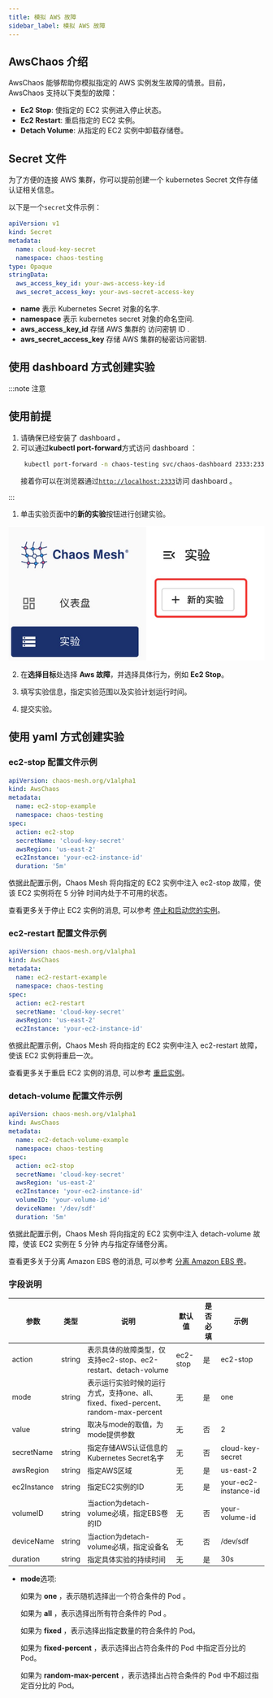 ```yaml
---
title: 模拟 AWS 故障
sidebar_label: 模拟 AWS 故障
---
```


## AwsChaos 介绍
AwsChaos 能够帮助你模拟指定的 AWS 实例发生故障的情景。目前，AwsChaos 支持以下类型的故障：

-  **Ec2 Stop**: 使指定的 EC2 实例进入停止状态。
-  **Ec2 Restart**: 重启指定的 EC2 实例。
-  **Detach Volume**:  从指定的 EC2 实例中卸载存储卷。

## Secret 文件

为了方便的连接 AWS 集群，你可以提前创建一个 kubernetes Secret 文件存储认证相关信息。

以下是一个`secret`文件示例：

```yaml
apiVersion: v1
kind: Secret
metadata:
  name: cloud-key-secret
  namespace: chaos-testing
type: Opaque
stringData:
  aws_access_key_id: your-aws-access-key-id
  aws_secret_access_key: your-aws-secret-access-key
```

- **name** 表示 Kubernetes Secret 对象的名字.
- **namespace** 表示 kubernetes secret 对象的命名空间.
- **aws_access_key_id** 存储 AWS 集群的 访问密钥 ID .
- **aws_secret_access_key** 存储 AWS 集群的秘密访问密钥.


## 使用 dashboard 方式创建实验

:::note 注意

## 使用前提
1. 请确保已经安装了 dashboard 。
2. 可以通过**kubectl port-forward**方式访问 dashboard ：
   ```bash
    kubectl port-forward -n chaos-testing svc/chaos-dashboard 2333:2333
   ```
   接着你可以在浏览器通过[`http://localhost:2333`](http://localhost:2333)访问 dashboard 。

:::

1. 单击实验页面中的**新的实验**按钮进行创建实验。

![img](./img/create-pod-chaos-on-dashborad-1.jpg)

2. 在**选择目标**处选择 **Aws 故障**，并选择具体行为，例如 **Ec2 Stop**。

3. 填写实验信息，指定实验范围以及实验计划运行时间。

4. 提交实验。

## 使用 yaml 方式创建实验
### ec2-stop 配置文件示例

```yaml
apiVersion: chaos-mesh.org/v1alpha1
kind: AwsChaos
metadata:
  name: ec2-stop-example
  namespace: chaos-testing
spec:
  action: ec2-stop
  secretName: 'cloud-key-secret'
  awsRegion: 'us-east-2'
  ec2Instance: 'your-ec2-instance-id'
  duration: '5m'
```

依据此配置示例，Chaos Mesh 将向指定的 EC2 实例中注入 ec2-stop 故障，使该 EC2 实例将在 5 分钟 时间内处于不可用的状态。

查看更多关于停止 EC2 实例的消息, 可以参考 [停止和启动您的实例](https://docs.aws.amazon.com/zh_cn/AWSEC2/latest/UserGuide/Stop_Start.html)。

### ec2-restart 配置文件示例

```yaml
apiVersion: chaos-mesh.org/v1alpha1
kind: AwsChaos
metadata:
  name: ec2-restart-example
  namespace: chaos-testing
spec:
  action: ec2-restart
  secretName: 'cloud-key-secret'
  awsRegion: 'us-east-2'
  ec2Instance: 'your-ec2-instance-id'
```

依据此配置示例，Chaos Mesh 将向指定的 EC2 实例中注入 ec2-restart 故障，使该 EC2 实例将重启一次。

查看更多关于重启 EC2 实例的消息, 可以参考 [重启实例](https://docs.aws.amazon.com/zh_cn/AWSEC2/latest/UserGuide/ec2-instance-reboot.html)。

### detach-volume 配置文件示例

```yaml
apiVersion: chaos-mesh.org/v1alpha1
kind: AwsChaos
metadata:
  name: ec2-detach-volume-example
  namespace: chaos-testing
spec:
  action: ec2-stop
  secretName: 'cloud-key-secret'
  awsRegion: 'us-east-2'
  ec2Instance: 'your-ec2-instance-id'
  volumeID: 'your-volume-id'
  deviceName: '/dev/sdf'
  duration: '5m'
```

依据此配置示例，Chaos Mesh 将向指定的 EC2 实例中注入 detach-volume 故障，使该 EC2 实例在 5 分钟 内与指定存储卷分离。

查看更多关于分离 Amazon EBS 卷的消息, 可以参考 [分离 Amazon EBS 卷](https://docs.aws.amazon.com/zh_cn/AWSEC2/latest/UserGuide/ebs-detaching-volume.html)。


### 字段说明

|参数|类型|说明|默认值|是否必填|示例|
|---|---|---|---|---|---|
|action|string|表示具体的故障类型，仅支持ec2-stop、ec2-restart、detach-volume|ec2-stop|是|ec2-stop|
|mode|string|表示运行实验时候的运行方式，支持one、all、fixed、fixed-percent、random-max-percent|无|是|one|
|value|string|取决与mode的取值，为mode提供参数|无|否|2|
|secretName|string|指定存储AWS认证信息的Kubernetes Secret名字|无|否|cloud-key-secret|
|awsRegion|string|指定AWS区域|无|是|us-east-2|
|ec2Instance|string|指定EC2实例的ID|无|是|your-ec2-instance-id|
|volumeID|string|当action为detach-volume必填，指定EBS卷的ID|无|否|your-volume-id|
|deviceName|string|当action为detach-volume必填，指定设备名|无|否|/dev/sdf|
|duration|string|指定具体实验的持续时间|无|是|30s|

-  **mode**选项:
    
    如果为 **one** ，表示随机选择出一个符合条件的 Pod 。
    
    如果为 **all** ，表示选择出所有符合条件的 Pod 。
    
    如果为 **fixed** ，表示选择出指定数量的符合条件的 Pod。
    
    如果为 **fixed-percent** ，表示选择出占符合条件的 Pod 中指定百分比的 Pod。
    
    如果为 **random-max-percent** ，表示选择出占符合条件的 Pod 中不超过指定百分比的 Pod。
